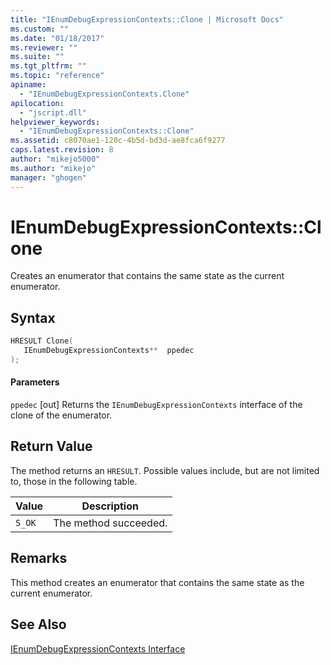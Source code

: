 ```yaml
---
title: "IEnumDebugExpressionContexts::Clone | Microsoft Docs"
ms.custom: ""
ms.date: "01/18/2017"
ms.reviewer: ""
ms.suite: ""
ms.tgt_pltfrm: ""
ms.topic: "reference"
apiname:
  - "IEnumDebugExpressionContexts.Clone"
apilocation:
  - "jscript.dll"
helpviewer_keywords:
  - "IEnumDebugExpressionContexts::Clone"
ms.assetid: c8070ae1-120c-4b5d-bd3d-ae8fca6f9277
caps.latest.revision: 8
author: "mikejo5000"
ms.author: "mikejo"
manager: "ghogen"
---
```

# IEnumDebugExpressionContexts::Clone
Creates an enumerator that contains the same state as the current enumerator.

## Syntax

```cpp
HRESULT Clone(
   IEnumDebugExpressionContexts**  ppedec
);
```

#### Parameters
 `ppedec`
 [out] Returns the `IEnumDebugExpressionContexts` interface of the clone of the enumerator.

## Return Value
 The method returns an `HRESULT`. Possible values include, but are not limited to, those in the following table.

|Value|Description|
|-----------|-----------------|
|`S_OK`|The method succeeded.|

## Remarks
 This method creates an enumerator that contains the same state as the current enumerator.

## See Also
 [IEnumDebugExpressionContexts Interface](../../winscript/reference/ienumdebugexpressioncontexts-interface.md)